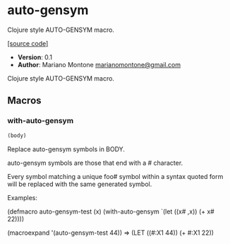 # auto-gensym

Clojure style AUTO-GENSYM macro.

[[source code]](../auto-gensym.lisp)

- **Version**: 0.1
- **Author**: Mariano Montone <marianomontone@gmail.com>


 Clojure style AUTO-GENSYM macro.



## Macros
### with-auto-gensym

```lisp
(body)
```

Replace auto-gensym symbols in BODY.



auto-gensym symbols are those that end with a # character.

Every symbol matching a unique foo# symbol within a syntax quoted form will be replaced with the same generated symbol.

Examples:

(defmacro auto-gensym-test (x)
  (with-auto-gensym
    `(let ((x# ,x))
       (+ x# 22))))

(macroexpand '(auto-gensym-test 44)) =>
(LET ((#:X1 44))
  (+ #:X1 22))

